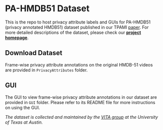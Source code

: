 # PA-HMDB51 Dataset
This is the repo to host privacy attribute labels and GUIs for PA-HMDB51 (privacy annotated HMDB51) dataset published in our TPAMI [paper](http://arxiv.org/abs/1906.05675). For more detailed descriptions of the dataset, please check our [**project homepage**](http://people.tamu.edu/~htwang/PA-HMDB51-website/index.html).

## Download Dataset 
Frame-wise privacy attribute annotations on the original HMDB-51 videos are provided in `PrivacyAttributes` folder.

## GUI
The GUI to view frame-wise privacy attribute annotations in our dataset are provided in `GUI` folder. Please refer to its README file for more instructions on using the GUI.


*The dataset is collected and maintained by the [VITA group](https://vita-group.github.io/) at the University of Texas at Austin.*
